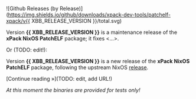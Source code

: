 ![Github Releases (by Release)](https://img.shields.io/github/downloads/xpack-dev-tools/patchelf-xpack/v{{ XBB_RELEASE_VERSION }}/total.svg)

Version **{{ XBB_RELEASE_VERSION }}** is a maintenance release of the **xPack NixOS PatchELF** package; it fixes <...>.

Or (TODO: edit!):

Version **{{ XBB_RELEASE_VERSION }}** is a new release of the **xPack NixOS PatchELF** package, following the upstream NixOS [release](https://github.com/NixOS/patchelf/releases/).

[Continue reading »](TODO: edit, add URL!)

_At this moment the binaries are provided for tests only!_
